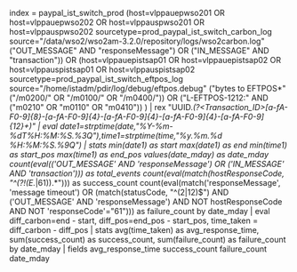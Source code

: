 index = paypal_ist_switch_prod (host=vlppauepwso201 OR host=vlppauepwso202 OR host=vlppauspwso201 OR host=vlppauspwso202 sourcetype=prod_paypal_ist_switch_carbon_log source="/data/wso2/wso2am-3.2.0/repository/logs/wso2carbon.log" ("OUT_MESSAGE" AND "responseMessage") OR ("IN_MESSAGE" AND "transaction")) OR (host=vlppauepistsap01 OR host=vlppauepistsap02 OR host=vlppauspistsap01 OR host=vlppauspistsap02 sourcetype=prod_paypal_ist_switch_eftpos_log source="/home/istadm/pdir/log/debug/eftpos.debug" ("bytes to EFTPOS*" ("/m0200/" OR "/m0100/" OR "/m0400/")) OR ("L-EFTPOS-1212:" AND ("m0210" OR "m0110" OR "m0410")) )
| rex "UUID.*(?<Transaction_ID>[a-fA-F0-9]{8}-[a-fA-F0-9]{4}-[a-fA-F0-9]{4}-[a-fA-F0-9]{4}-[a-fA-F0-9]{12}+)"
| eval date1=strptime(date,"%Y-%m-%dT%H:%M:%S.%3Q"),time1=strptime(time,"%y.%m.%d %H:%M:%S.%9Q")
| stats min(date1) as start max(date1) as end min(time1) as start_pos max(time1) as end_pos values(date_mday) as date_mday count(eval(('OUT_MESSAGE' AND 'responseMessage') OR ('IN_MESSAGE' AND 'transaction'))) as total_events count(eval(match(hostResponseCode, "^(?!(E.*|61)).*"))) as success_count count(eval(match('responseMessage', 'message timeout') OR (match(statusCode, "^(2|12)$") AND ('OUT_MESSAGE' AND 'responseMessage') AND NOT hostResponseCode AND NOT 'responseCode'="61"))) as failure_count by date_mday
| eval diff_carbon=end - start, diff_pos=end_pos - start_pos, time_taken = diff_carbon - diff_pos
| stats avg(time_taken) as avg_response_time, sum(success_count) as success_count, sum(failure_count) as failure_count by date_mday
| fields avg_response_time success_count failure_count date_mday
